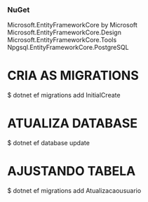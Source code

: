 
### NuGet
Microsoft.EntityFrameworkCore by Microsoft
Microsoft.EntityFrameworkCore.Design 
Microsoft.EntityFrameworkCore.Tools
Npgsql.EntityFrameworkCore.PostgreSQL

# CRIA AS MIGRATIONS
$ dotnet ef migrations add InitialCreate
# ATUALIZA DATABASE
$ dotnet ef database update
# AJUSTANDO TABELA
$ dotnet ef migrations add Atualizacaousuario